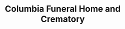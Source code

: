 ---
title: "Columbia Funeral Home and Crematory"
url: /seattle/columbia-funeral-home-and-crematory/
shop: Bestattungen
---